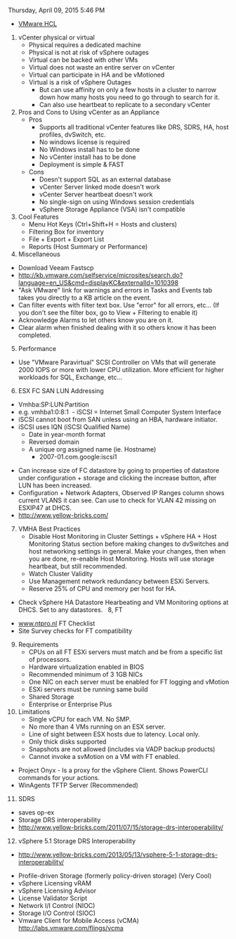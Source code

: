 Thursday, April 09, 2015 5:46 PM
 
* [VMware HCL](www.vmware.com/go/hcl)

1. vCenter physical or virtual
	- Physical requires a dedicated machine
	- Physical is not at risk of vSphere outages
	- Virtual can be backed with other VMs
	- Virtual does not waste an entire server on vCenter
	- Virtual can participate in HA and be vMotioned
	- Virtual is a risk of vSphere Outages
		- But can use affinity on only a few hosts in a cluster to narrow down how many hosts you need to go through to search for it.
		- Can also use heartbeat to replicate to a secondary vCenter
2. Pros and Cons to Using vCenter as an Appliance
	- Pros
		- Supports all traditional vCenter features like DRS, SDRS, HA, host profiles, dvSwitch, etc.
		- No windows license is required
		- No Windows install has to be done
		- No vCenter install has to be done
		- Deployment is simple & FAST
	- Cons
		- Doesn't support SQL as an external database
		- vCenter Server linked mode doesn't work
		- vCenter Server heartbeat doesn't work
		- No single-sign on using Windows session credentials
		- vSphere Storage Appliance (VSA) isn't compatible
3. Cool Features
	- Menu Hot Keys (Ctrl+Shift+H = Hosts and clusters)
	- Filtering Box for inventory
	- File + Export + Export List
	- Reports (Host Summary or Performance)
4. Miscellaneous
 - Download Veeam Fastscp
 - http://kb.vmware.com/selfservice/microsites/search.do?language=en_US&cmd=displayKC&externalId=1010398
 - "Ask VMware" link for warnings and errors in Tasks and Events tab takes you directly to a KB article on the event.
 - Can filter events with filter text box. Use "error" for all errors, etc… (If you don't see the filter box, go to View + Filtering to enable it)
 - Acknowledge Alarms to let others know you are on it.
 - Clear alarm when finished dealing with it so others know it has been completed.
5. Performance
 - Use "VMware Paravirtual" SCSI Controller on VMs that will generate 2000 IOPS or more with lower CPU utilization. More efficient for higher workloads for SQL, Exchange, etc…
6. ESX FC SAN LUN Addressing
 - Vmhba:SP:LUN:Partition
 - e.g. vmhba1:0:8:1
 - iSCSI = Internet Small Computer System Interface
 - iSCSI cannot boot from SAN unless using an HBA, hardware initiator.
 - iSCSI uses IQN (iSCSI Qualified Name)
	- Date in year-month format
	- Reversed domain
	- A unique org assigned name (ie. Hostname)
        - 2007-01.com.google:iscsi1

* Can increase size of FC datastore by going to properties of datastore under configuration + storage and clicking the increase button, after LUN has been increased.
* Configuration + Network Adapters, Observed IP Ranges column shows current VLANS it can see. Can use to check for VLAN 42 missing on ESXIP47 at DHCS.
* http://www.yellow-bricks.com/
 
7. VMHA Best Practices
	- Disable Host Monitoring in Cluster Settings + vSphere HA + Host Monitoring Status section before making changes to dvSwitches and host networking settings in general. Make your changes, then when  you are done, re-enable Host Monitoring. Hosts will use storage heartbeat, but still recommended.
	- Watch Cluster Validity
	- Use Management network redundancy between ESXi Servers.
	- Reserve 25% of CPU and memory per host for HA.
 
* Check vSphere HA Datastore Hearbeating and VM Monitoring options at DHCS. Set to any datastores.
 
8, FT
 - www.ntpro.nl FT Checklist
 - Site Survey checks for FT compatibility
9. Requirements
	- CPUs on all FT ESXi servers must match and be from a specific list of processors.
	- Hardware virtualization enabled in BIOS
	- Recommended minimum of 3 1GB NICs
	- One NIC on each server must be enabled for FT logging and vMotion
	- ESXi servers must be running same build
	- Shared Storage
	- Enterprise or Enterprise Plus
10. Limitations
	- Single vCPU for each VM. No SMP.
	- No more than 4 VMs running on an ESX server.
	- Line of sight between ESX hosts due to latency. Local only.
	- Only thick disks supported
	- Snapshots are not allowed (includes via VADP backup products)
	- Cannot invoke a svMotion on a VM with FT enabled.
 
* Project Onyx - Is a proxy for the vSphere Client. Shows PowerCLI commands for your actions.
* WinAgents TFTP Server (Recommended)

11. SDRS 
 - saves op-ex
 - Storage DRS interoperability
 - http://www.yellow-bricks.com/2011/07/15/storage-drs-interoperability/
12. vSphere 5.1 Storage DRS Interoperability
 - http://www.yellow-bricks.com/2013/05/13/vsphere-5-1-storage-drs-interoperability/
 
* Profile-driven Storage (formerly policy-driven storage) (Very Cool)
* vSphere Licensing vRAM
* vSphere Licensing Advisor
* License Validator Script
* Network I/I Control (NIOC)
* Storage I/O Control (SIOC)
* Vmware Client for Mobile Access (vCMA) http://labs.vmware.com/flings/vcma
 